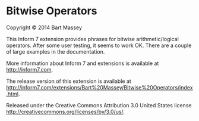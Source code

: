 # Bitwise Operators
Copyright &copy; 2014 Bart Massey

This Inform 7 extension provides phrases for bitwise
arithmetic/logical operators. After some user testing, it
seems to work OK. There are a couple of large examples in
the documentation.

More information about Inform 7 and extensions is available
at <http://inform7.com>.

The release version of this extension is available at
<http://inform7.com/extensions/Bart%20Massey/Bitwise%20Operators/index.html>.

Released under the Creative Commons Attribution 3.0 United States license
<http://creativecommons.org/licenses/by/3.0/us/>.
